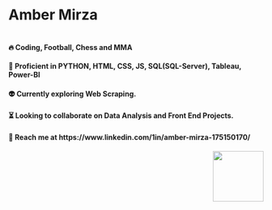 <h1>Amber Mirza</h1>                                                    

<span style='float:left'>
<h4>🔥 Coding, Football, Chess and MMA </h4>

<h4>👀 Proficient in PYTHON, HTML, CSS, JS, SQL(SQL-Server), Tableau, Power-BI</h4>         

<h4>👽 Currently exploring Web Scraping.</h4>

<h4>⏳ Looking to collaborate on Data Analysis and Front End Projects.</h4>

<h4>🤝 Reach me at https://www.linkedin.com/1in/amber-mirza-175150170/</h4>
</span>

<span style='float:right'>
<img src='https://www.animaapp.com/blog/wp-content/uploads/2021/07/designergif.gif' width='100'>
</span>
